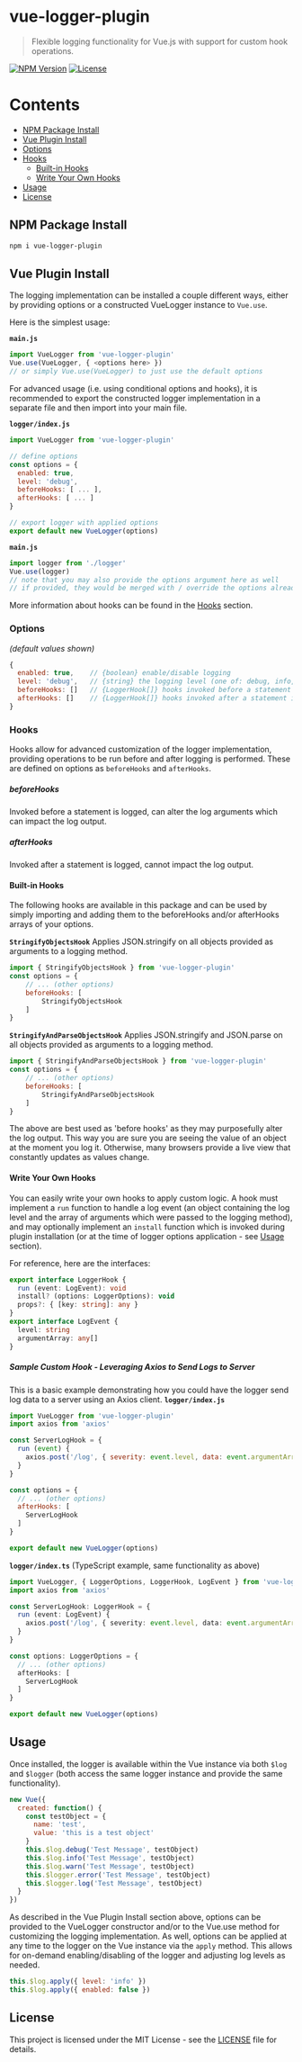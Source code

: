 # vue-logger-plugin

> Flexible logging functionality for Vue.js with support for custom hook operations.

[![NPM Version][npm-image]][npm-url]
[![License][license-image]][license-url]

Contents
=================
* [NPM Package Install](#npm-package-install)
* [Vue Plugin Install](#vue-plugin-install)
* [Options](#options)
* [Hooks](#hooks)
    * [Built-in Hooks](#built-in-hooks)
    * [Write Your Own Hooks](#write-your-own-hooks)
* [Usage](#usage)
* [License](#license)

## NPM Package Install

```sh
npm i vue-logger-plugin
```

## Vue Plugin Install

The logging implementation can be installed a couple different ways, either by providing options or a constructed VueLogger instance to ```Vue.use```.  

Here is the simplest usage:

**`main.js`**
```js
import VueLogger from 'vue-logger-plugin'
Vue.use(VueLogger, { <options here> })
// or simply Vue.use(VueLogger) to just use the default options
```

For advanced usage (i.e. using conditional options and hooks), it is recommended to export the constructed logger implementation in a separate file and then import into your main file.

**`logger/index.js`**
```js
import VueLogger from 'vue-logger-plugin'

// define options
const options = {
  enabled: true,
  level: 'debug',
  beforeHooks: [ ... ],
  afterHooks: [ ... ]
}

// export logger with applied options
export default new VueLogger(options)
```
**`main.js`**
```js
import logger from './logger'
Vue.use(logger)
// note that you may also provide the options argument here as well
// if provided, they would be merged with / override the options already applied
```

More information about hooks can be found in the [Hooks](#Hooks) section.

### Options
*(default values shown)*
```js
{
  enabled: true,    // {boolean} enable/disable logging
  level: 'debug',   // {string} the logging level (one of: debug, info, warn, error)
  beforeHooks: []   // {LoggerHook[]} hooks invoked before a statement is logged, can be used to alter log arguments (use carefully)
  afterHooks: []    // {LoggerHook[]} hooks invoked after a statement is logged
}
```

### Hooks

Hooks allow for advanced customization of the logger implementation, providing operations to be run before and after logging is performed.  These are defined on options as ```beforeHooks``` and ```afterHooks```.

##### beforeHooks
Invoked before a statement is logged, can alter the log arguments which can impact the log output.

##### afterHooks
Invoked after a statement is logged, cannot impact the log output.

#### Built-in Hooks
The following hooks are available in this package and can be used by simply importing and adding them to the beforeHooks and/or afterHooks arrays of your options.

**`StringifyObjectsHook`**
Applies JSON.stringify on all objects provided as arguments to a logging method.
```js
import { StringifyObjectsHook } from 'vue-logger-plugin'
const options = {
    // ... (other options)
    beforeHooks: [
        StringifyObjectsHook
    ]
}
```
**`StringifyAndParseObjectsHook`**
Applies JSON.stringify and JSON.parse on all objects provided as arguments to a logging method.
```js
import { StringifyAndParseObjectsHook } from 'vue-logger-plugin'
const options = {
    // ... (other options)
    beforeHooks: [
        StringifyAndParseObjectsHook
    ]
}
```

The above are best used as 'before hooks' as they may purposefully alter the log output.  This way you are sure you are seeing the value of an object at the moment you log it. Otherwise, many browsers provide a live view that constantly updates as values change.

#### Write Your Own Hooks

You can easily write your own hooks to apply custom logic.  A hook must implement a ```run``` function to handle a log event (an object containing the log level and the array of arguments which were passed to the logging method), and may optionally implement an ```install``` function which is invoked during plugin installation (or at the time of logger options application - see [Usage](#usage) section).

For reference, here are the interfaces:
```ts
export interface LoggerHook {
  run (event: LogEvent): void
  install? (options: LoggerOptions): void
  props?: { [key: string]: any }
}
export interface LogEvent {
  level: string
  argumentArray: any[]
}
```

##### Sample Custom Hook - Leveraging Axios to Send Logs to Server
This is a basic example demonstrating how you could have the logger send log data to a server using an Axios client.
**`logger/index.js`**
```js
import VueLogger from 'vue-logger-plugin'
import axios from 'axios'

const ServerLogHook = {
  run (event) {
    axios.post('/log', { severity: event.level, data: event.argumentArray })
  }
}

const options = {
  // ... (other options)
  afterHooks: [
    ServerLogHook
  ]
}

export default new VueLogger(options)
```
**`logger/index.ts`** (TypeScript example, same functionality as above)
```ts
import VueLogger, { LoggerOptions, LoggerHook, LogEvent } from 'vue-logger-plugin'
import axios from 'axios'

const ServerLogHook: LoggerHook = {
  run (event: LogEvent) {
    axios.post('/log', { severity: event.level, data: event.argumentArray })
  }
}

const options: LoggerOptions = {
  // ... (other options)
  afterHooks: [
    ServerLogHook
  ]
}

export default new VueLogger(options)
```

## Usage

Once installed, the logger is available within the Vue instance via both ```$log``` and ```$logger``` (both access the same logger instance and provide the same functionality).

```js
new Vue({
  created: function() {
    const testObject = {
      name: 'test',
      value: 'this is a test object'
    }
    this.$log.debug('Test Message', testObject)
    this.$log.info('Test Message', testObject)
    this.$log.warn('Test Message', testObject)
    this.$logger.error('Test Message', testObject)
    this.$logger.log('Test Message', testObject)
  }
})
```

As described in the Vue Plugin Install section above, options can be provided to the VueLogger constructor and/or to the Vue.use method for customizing the logging implementation.  As well, options can be applied at any time to the logger on the Vue instance via the ```apply``` method.  This allows for on-demand enabling/disabling of the logger and adjusting log levels as needed.

```js
this.$log.apply({ level: 'info' })
this.$log.apply({ enabled: false })
```

## License

This project is licensed under the MIT License - see the [LICENSE](LICENSE) file for details.

[npm-image]: https://img.shields.io/npm/v/vue-logger-plugin.svg
[npm-url]: https://npmjs.org/package/vue-logger-plugin
[license-image]: https://img.shields.io/badge/license-MIT-blue.svg
[license-url]: LICENSE